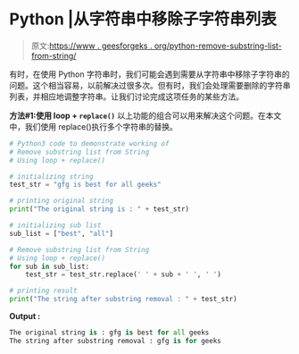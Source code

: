 # Python |从字符串中移除子字符串列表

> 原文:[https://www . geesforgeks . org/python-remove-substring-list-from-string/](https://www.geeksforgeeks.org/python-remove-substring-list-from-string/)

有时，在使用 Python 字符串时，我们可能会遇到需要从字符串中移除子字符串的问题。这个相当容易，以前解决过很多次。但有时，我们会处理需要删除的字符串列表，并相应地调整字符串。让我们讨论完成这项任务的某些方法。

**方法#1:使用 loop + `replace()`**
以上功能的组合可以用来解决这个问题。在本文中，我们使用 replace()执行多个字符串的替换。

```py
# Python3 code to demonstrate working of 
# Remove substring list from String
# Using loop + replace()

# initializing string
test_str = "gfg is best for all geeks"

# printing original string
print("The original string is : " + test_str)

# initializing sub list 
sub_list = ["best", "all"]

# Remove substring list from String
# Using loop + replace()
for sub in sub_list:
    test_str = test_str.replace(' ' + sub + ' ', ' ')

# printing result 
print("The string after substring removal : " + test_str) 
```

**Output :**

```py
The original string is : gfg is best for all geeks
The string after substring removal : gfg is for geeks

```